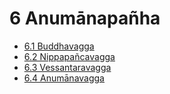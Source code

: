 # 6 Anumānapañha

* [6.1 Buddhavagga](6/6.1.md)
* [6.2 Nippapañcavagga](6/6.2.md)
* [6.3 Vessantaravagga](6/6.3.md)
* [6.4 Anumānavagga](6/6.4.md)
